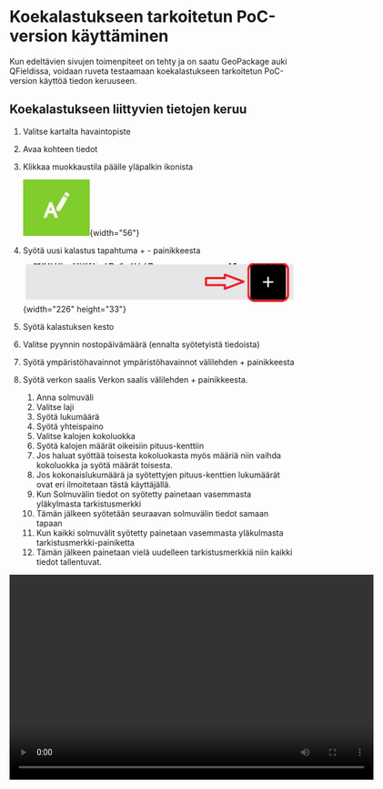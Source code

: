 # Koekalastukseen tarkoitetun PoC-version käyttäminen

Kun edeltävien sivujen toimenpiteet on tehty ja on saatu GeoPackage auki QFieldissa, voidaan ruveta testaamaan koekalastukseen tarkoitetun PoC-version käyttöä tiedon keruuseen.

## Koekalastukseen liittyvien tietojen keruu

1.  Valitse kartalta havaintopiste

2.  Avaa kohteen tiedot

3.  Klikkaa muokkaustila päälle yläpalkin ikonista

    ![](img/muokkaus_qfield.png){width="56"}

4.  Syötä uusi kalastus tapahtuma + - painikkeesta

    ![Lisää uusi kohde](img/lisaa_uusi_kohde_qfield.png){width="226" height="33"}

5.  Syötä kalastuksen kesto

6.  Valitse pyynnin nostopäivämäärä (ennalta syötetyistä tiedoista)

7.  Syötä ympäristöhavainnot ympäristöhavainnot välilehden + painikkeesta

8.  Syötä verkon saalis Verkon saalis välilehden + painikkeesta.

    1.  Anna solmuväli
    2.  Valitse laji
    3.  Syötä lukumäärä
    4.  Syötä yhteispaino
    5.  Valitse kalojen kokoluokka
    6.  Syötä kalojen määrät oikeisiin pituus-kenttiin
    7.  Jos haluat syöttää toisesta kokoluokasta myös määriä niin vaihda kokoluokka ja syötä määrät toisesta.
    8.  Jos kokonaislukumäärä ja syötettyjen pituus-kenttien lukumäärät ovat eri ilmoitetaan tästä käyttäjällä.
    9.  Kun Solmuvälin tiedot on syötetty painetaan vasemmasta yläkylmasta tarkistusmerkki
    10. Tämän jälkeen syötetään seuraavan solmuvälin tiedot samaan tapaan
    11. Kun kaikki solmuvälit syötetty painetaan vasemmasta yläkulmasta tarkistusmerkki-painiketta
    12. Tämän jälkeen painetaan vielä uudelleen tarkistusmerkkiä niin kaikki tiedot tallentuvat.

<video width="640" height="360" controls>

<source src="img/koekalastustietojen_lisays.mp4" type="video/mp4">

Your browser does not support the video tag. </video>

## Uuden havaintopaikan syöttäminen.

1.  Valitse tasot-valikosta havaintopaikka-taso

2.  Vaihda muokkaustilaan.

    ![](img/muokkaus_qfield.png){width="56"}

3.  Siirry kartalta uuden havaintopaikan kohtaan.

4.  Tallenna uusi havaintopaikka + -painikkeesta

    ![Lisää uusi kohde](img/lisaa_uusi_kohde_qfield.png){width="226" height="33"}

5.  Anna havaintopaikan nimi

6.  Valitse havaintopaikan havaintoalue

7.  Paina lopuksi tarkistusmerkkiä, jolloin havainnot tallentuvat

    ![](img/tallenna_muokkaukset_qfield.png){width="53"}

<video width="640" height="360" controls>

<source src="img/havaintopaikan_lisays.mp4" type="video/mp4">

Your browser does not support the video tag. </video>

## Uuden koekalastusjakson lisäys

1.  Valitse tasot-valikosta koekalastusjakso-taso

2.  Vaihda muokkaustilaan.

    ![](img/muokkaus_qfield.png){width="56"}

3.  Tallenna uusi koekalastusjakso + -painikkeesta

    ![Lisää uusi kohde](img/lisaa_uusi_kohde_qfield.png){width="226" height="33"}

4.  Anna koekalastusjakson nimi

5.  Anna alkupäivämäärä

6.  Anna loppupäivämäärä

7.  Syötä koekalastajat

8.  Valitse havaintopaikan havaintoalue

9.  Paina lopuksi tarkistusmerkkiä

    ![](img/tallenna_muokkaukset_qfield.png){width="53"}

[<img src="img/koekalastusjakso.gif" width="300"/>](img/koekalastusjakso.gif)

## Uuden pyynti-tapahtuman lisäys

1.  Valitse pyynti-valikosta havaintopaikka-taso

2.  Vaihda muokkaustilaan.

    ![](img/muokkaus_qfield.png){width="56"}

3.  Tallenna uusi pyynti-tapahtuma + -painikkeesta

    ![Lisää uusi kohde](img/lisaa_uusi_kohde_qfield.png){width="226" height="33"}

4.  Anna nostopäiväärä

5.  Jos häiriötekijöitä laita valinta päälle ja kirjoita avautuvaan kenttään häiriötekijän kuvaus.

6.  Valitse koekalastusjakso johon pyynti liittyy

7.  Paina lopuksi taas tarkistusmerkkiä

    ![](img/tallenna_muokkaukset_qfield.png){width="53"}

[<img src="img/pyynti.gif" width="300"/>](img/pyynti.gif)
